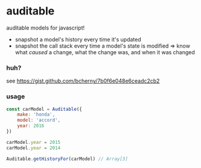 # auditable

auditable models for javascript!

- snapshot a model's history every time it's updated
- snapshot the call stack every time a model's state is modified => know what *caused* a change, what the change was, and when it was changed

### huh?

see https://gist.github.com/bcherny/7b0f6e048e6ceadc2cb2

### usage

```js
const carModel = Auditable({
	make: 'honda',
	model: 'accord',
	year: 2016
})

carModel.year = 2015
carModel.year = 2014

Auditable.getHistoryFor(carModel) // Array[3]
```